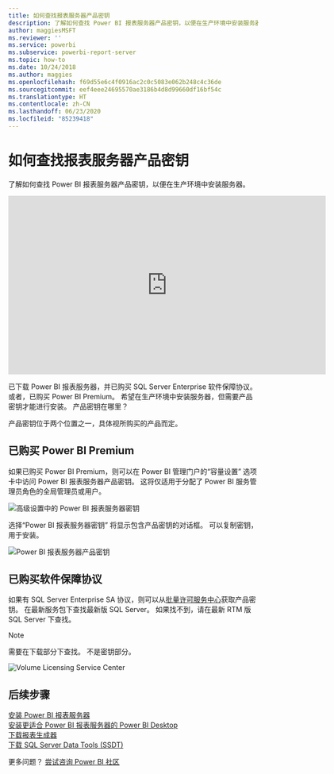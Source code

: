 ```yaml
---
title: 如何查找报表服务器产品密钥
description: 了解如何查找 Power BI 报表服务器产品密钥，以便在生产环境中安装服务器。
author: maggiesMSFT
ms.reviewer: ''
ms.service: powerbi
ms.subservice: powerbi-report-server
ms.topic: how-to
ms.date: 10/24/2018
ms.author: maggies
ms.openlocfilehash: f69d55e6c4f0916ac2c0c5083e062b248c4c36de
ms.sourcegitcommit: eef4eee24695570ae3186b4d8d99660df16bf54c
ms.translationtype: HT
ms.contentlocale: zh-CN
ms.lasthandoff: 06/23/2020
ms.locfileid: "85239418"
---
```

# <a name="how-to-find-your-report-server-product-key"></a>如何查找报表服务器产品密钥
了解如何查找 Power BI 报表服务器产品密钥，以便在生产环境中安装服务器。

<iframe width="640" height="360" src="https://www.youtube.com/embed/6CQnf-NGtpU?rel=0&amp;showinfo=0" frameborder="0" allowfullscreen></iframe>

已下载 Power BI 报表服务器，并已购买 SQL Server Enterprise 软件保障协议。 或者，已购买 Power BI Premium。 希望在生产环境中安装服务器，但需要产品密钥才能进行安装。 产品密钥在哪里？ 

产品密钥位于两个位置之一，具体视所购买的产品而定。

## <a name="purchased-power-bi-premium"></a>已购买 Power BI Premium
如果已购买 Power BI Premium，则可以在 Power BI 管理门户的“容量设置”  选项卡中访问 Power BI 报表服务器产品密钥。 这将仅适用于分配了 Power BI 服务管理员角色的全局管理员或用户。

![高级设置中的 Power BI 报表服务器密钥](media/find-product-key/pbirs-product-key.png)

选择“Power BI 报表服务器密钥”  将显示包含产品密钥的对话框。 可以复制密钥，用于安装。

![Power BI 报表服务器产品密钥](media/find-product-key/pbirs-product-key-dialog.png)

## <a name="purchased-software-assurance-agreement"></a>已购买软件保障协议
如果有 SQL Server Enterprise SA 协议，则可以从[批量许可服务中心](https://www.microsoft.com/Licensing/servicecenter/)获取产品密钥。 在最新服务包下查找最新版 SQL Server。 如果找不到，请在最新 RTM 版 SQL Server 下查找。

> [!NOTE]
> 需要在下载部分下查找。 不是密钥部分。
> 
> 

![](media/find-product-key/vlsc-download.png "Volume Licensing Service Center")

## <a name="next-steps"></a>后续步骤
[安装 Power BI 报表服务器](install-report-server.md)  
[安装更适合 Power BI 报表服务器的 Power BI Desktop](install-powerbi-desktop.md)  
[下载报表生成器](https://www.microsoft.com/download/details.aspx?id=53613)  
[下载 SQL Server Data Tools (SSDT)](https://go.microsoft.com/fwlink/?LinkID=616714)

更多问题？ [尝试咨询 Power BI 社区](https://community.powerbi.com/)

